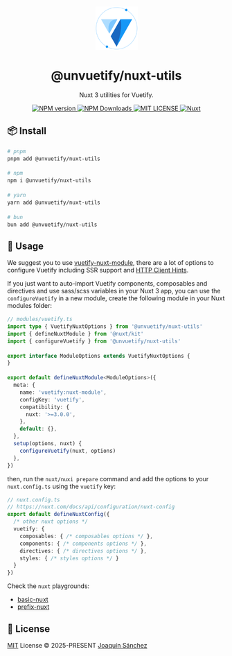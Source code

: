 <br>

<p align="center">
  <picture>
    <source media="(prefers-color-scheme: dark)" srcset="https://github.com/userquin/unvuetify-monorepo/blob/main/vuetify-logo-dark-atom.svg" height="100px" />
    <img height="100px" src="https://github.com/userquin/unvuetify-monorepo/blob/main/vuetify-logo-light-atom.svg">
  </picture>
</p>

<h1 align="center">@unvuetify/nuxt-utils</h1>

<p align="center">
Nuxt 3 utilities for Vuetify.
</p>

<p align='center'>
<a href='https://www.npmjs.com/package/@unvuetify/nuxt-utils' target="__blank">
  <img src='https://img.shields.io/npm/v/@unvuetify/nuxt-utils.svg?style=flat&colorA=18181B&colorB=1867C0' alt="NPM version">
</a>
<a href="https://npm.chart.dev/@unvuetify/nuxt-utils" target="__blank">
  <img alt="NPM Downloads" src="https://img.shields.io/npm/dm/@unvuetify/nuxt-utils.svg?style=flat&colorA=18181B&colorB=1867C0">
</a>
<a href="https://github.com/userquin/unvuetify-monorepo/tree/main/LICENSE" target="__blank">
  <img alt="MIT LICENSE" src="https://img.shields.io/npm/l/@unvuetify/nuxt-utils.svg?style=flat&colorA=18181B&colorB=1867C0">
</a>
<a href="https://nuxt.com" target="__blank">
  <img alt="Nuxt" src="https://img.shields.io/badge/Nuxt-18181B?logo=nuxt.js">
</a>
</p>

## 📦 Install

```bash
# pnpm
pnpm add @unvuetify/nuxt-utils

# npm
npm i @unvuetify/nuxt-utils

# yarn
yarn add @unvuetify/nuxt-utils

# bun
bun add @unvuetify/nuxt-utils
```

## 🦄 Usage

We suggest you to use [vuetify-nuxt-module](https://nuxt.vuetifyjs.com/), there are a lot of options to configure Vuetify including SSR support and [HTTP Client Hints](https://nuxt.vuetifyjs.com/guide/server-side-rendering.html#server-side-rendering-ssr).

If you just want to auto-import Vuetify components, composables and directives and use sass/scss variables in your Nuxt 3 app, you can use the `configureVuetify` in a new module, create the following module in your Nuxt modules folder:

```ts
// modules/vuetify.ts
import type { VuetifyNuxtOptions } from '@unvuetify/nuxt-utils'
import { defineNuxtModule } from '@nuxt/kit'
import { configureVuetify } from '@unvuetify/nuxt-utils'

export interface ModuleOptions extends VuetifyNuxtOptions {
}

export default defineNuxtModule<ModuleOptions>({
  meta: {
    name: 'vuetify:nuxt-module',
    configKey: 'vuetify',
    compatibility: {
      nuxt: '>=3.0.0',
    },
    default: {},
  },
  setup(options, nuxt) {
    configureVuetify(nuxt, options)
  },
})
```

then, run the `nuxt/nuxi prepare` command and add the options to your `nuxt.config.ts` using the `vuetify` key:

```ts
// nuxt.config.ts
// https://nuxt.com/docs/api/configuration/nuxt-config
export default defineNuxtConfig({
  /* other nuxt options */
  vuetify: {
    composables: { /* composables options */ },
    components: { /* components options */ },
    directives: { /* directives options */ },
    styles: { /* styles options */ }
  }
})
```

Check the `nuxt` playgrounds:
- [basic-nuxt](https://github.com/userquin/unvuetify-monorepo/tree/main/playgrounds/basic-nuxt)
- [prefix-nuxt](https://github.com/userquin/unvuetify-monorepo/tree/main/playgrounds/prefix-nuxt)

## 📄 License

[MIT](https://github.com/userquin/unvuetify-monorepo/blob/main/LICENSE) License &copy; 2025-PRESENT [Joaquín Sánchez](https://github.com/userquin)
